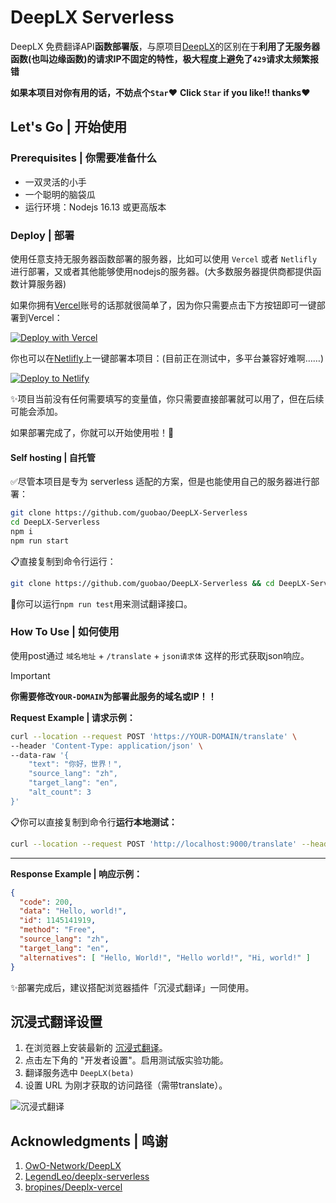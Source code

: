 # DeepLX Serverless

DeepLX 免费翻译API**函数部署版**，与原项目[DeepLX](https://github.com/OwO-Network/DeepLX)的区别在于**利用了无服务器函数(也叫边缘函数)的请求IP不固定的特性，极大程度上避免了`429`请求太频繁报错**

**如果本项目对你有用的话，不妨点个`Star`❤️**
**Click `Star` if you like!! thanks❤️**

## Let's Go | 开始使用

### Prerequisites | 你需要准备什么

- 一双灵活的小手
- 一个聪明的脑袋瓜
- 运行环境：Nodejs 16.13 或更高版本

### Deploy | 部署

使用任意支持无服务器函数部署的服务器，比如可以使用 `Vercel` 或者 `Netlifly` 进行部署，又或者其他能够使用nodejs的服务器。(大多数服务器提供商都提供函数计算服务器)  

如果你拥有[Vercel](https://vercel.com)账号的话那就很简单了，因为你只需要点击下方按钮即可一键部署到Vercel：

[![Deploy with Vercel](https://vercel.com/button)](https://vercel.com/new/clone?repository-url=https://github.com/guobao2333/DeepLX-Serverless)

你也可以在[Netlifly](https://netlifly.com)上一键部署本项目：(目前正在测试中，多平台兼容好难啊……)

[![Deploy to Netlify](https://www.netlify.com/img/deploy/button.svg)](https://app.netlify.com/start/deploy?repository=https://github.com/guobao2333/DeepLX-Serverless)

✨项目当前没有任何需要填写的变量值，你只需要直接部署就可以用了，但在后续可能会添加。

如果部署完成了，你就可以开始使用啦！🎉
#### Self hosting | 自托管

✅尽管本项目是专为 serverless 适配的方案，但是也能使用自己的服务器进行部署：

```bash
git clone https://github.com/guobao/DeepLX-Serverless
cd DeepLX-Serverless
npm i
npm run start
```

📋直接复制到命令行运行：

```bash
git clone https://github.com/guobao/DeepLX-Serverless && cd DeepLX-Serverless && npm i && npm run start
```

🚧你可以运行`npm run test`用来测试翻译接口。

### How To Use | 如何使用

使用post通过 `域名地址` + `/translate` + `json请求体` 这样的形式获取json响应。

> [!IMPORTANT]
> **你需要修改`YOUR-DOMAIN`为部署此服务的域名或IP！！**

**Request Example | 请求示例：**

```bash
curl --location --request POST 'https://YOUR-DOMAIN/translate' \
--header 'Content-Type: application/json' \
--data-raw '{
    "text": "你好，世界！",
    "source_lang": "zh",
    "target_lang": "en",
    "alt_count": 3
}'
```

📋你可以直接复制到命令行**运行本地测试：**

```bash
curl --location --request POST 'http://localhost:9000/translate' --header 'Content-Type: application/json' --data '{"text": "你好，世界！", "source_lang": "zh", "target_lang": "en", "alt_count": 3}'
```


******


**Response Example | 响应示例：**

```json
{
  "code": 200,
  "data": "Hello, world!",
  "id": 1145141919,
  "method": "Free",
  "source_lang": "zh",
  "target_lang": "en",
  "alternatives": [ "Hello, World!", "Hello world!", "Hi, world!" ]
}
```

✨部署完成后，建议搭配浏览器插件「沉浸式翻译」一同使用。

## 沉浸式翻译设置

1. 在浏览器上安装最新的 [沉浸式翻译](https://github.com/immersive-translate/immersive-translate/releases)。
2. 点击左下角的 "开发者设置"。启用测试版实验功能。
3. 翻译服务选中 `DeepLX(beta)`
3. 设置 URL 为刚才获取的访问路径（需带translate）。

![沉浸式翻译](https://github.com/LegendLeo/deeplx-serverless/assets/25115173/d3affe2b-9e99-4d5c-bc8c-cd67e70d0368)

## Acknowledgments | 鸣谢
1. [OwO-Network/DeepLX](https://github.com/OwO-Network/DeepLX)
2. [LegendLeo/deeplx-serverless](https://github.com/LegendLeo/deeplx-serverless)
3. [bropines/Deeplx-vercel](https://github.com/bropines/Deeplx-vercel)